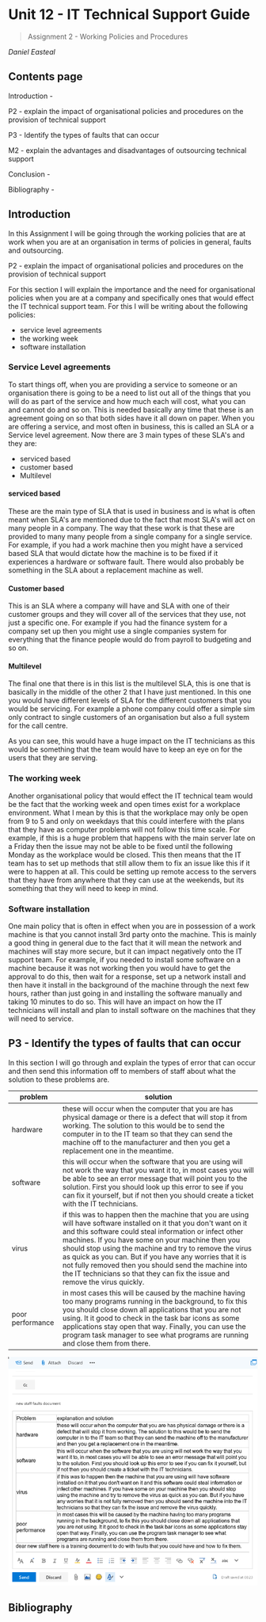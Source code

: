 # **Unit 12 - IT Technical Support Guide**

> Assignment 2 - Working Policies and Procedures

_Daniel Easteal_

<div style="page-break-after: always;"></div>

## Contents page 

Introduction - 

P2 - explain the impact of organisational policies and procedures on the provision of technical support 

P3 - Identify the types of faults that can occur 

M2 - explain the advantages and disadvantages of outsourcing technical support

Conclusion - 

Bibliography - 

<div style="page-break-after: always;"></div>

## Introduction

In this Assignment I will be going through the working policies that are at work when you are at an organisation in terms of policies in general, faults and outsourcing.

P2 - explain the impact of organisational policies and procedures on the provision of technical support 

For this section I will explain the importance and the need for organisational policies when you are at a company and specifically ones that would effect the IT technical support team. For this I will be writing about the following policies:

* service level agreements
* the working week
* software installation 

### Service Level agreements

To start things off, when you are providing a service to someone or an organisation there is going to be a need to list out all of the things that you will do as part of the service and how much each will cost, what you can and cannot do and so on. This is needed basically any time that these is an agreement going on so that both sides have it all down on paper. When you are offering a service, and most often in business, this is called an SLA or a Service level agreement. Now there are 3 main types of these SLA's and they are:

* serviced based
* customer based
* Multilevel

#### serviced based

These are the main type of SLA that is used in business and is what is often meant when SLA's are mentioned due to the fact that most SLA's will act on many people in a company. The way that these work is that these are provided to many many people from a single company for a single service. For example, if you had a work machine then you might have a serviced based SLA that would dictate how the machine is to be fixed if it experiences a hardware or software fault. There would also probably be something in the SLA about a replacement machine as well.  

#### Customer based 

This is an SLA where a company will have and SLA with one of their customer groups and they will cover all of the services that they use, not just a specific one. For example if you had the finance system for a company set up then you might use a single companies system for everything that the finance people would do from payroll to budgeting and so on.  

#### Multilevel

The final one that there is in this list is the multilevel SLA, this is one that is basically in the middle of the other 2 that I have just mentioned. In this one you would have different levels of SLA for the different customers that you would be servicing. For example a phone company could offer a simple sim only contract to single customers of an organisation but also a full system for the call centre.

As you can see, this would have a huge impact on the IT technicians as this would be something that the team would have to keep an eye on for the users that they are serving. 

### The working week 

Another organisational policy that would effect the IT technical team would be the fact that the working week and open times exist for a workplace environment. What I mean by this is that the workplace may only be open from 9 to 5 and only on weekdays that this could interfere with the plans that they have as computer problems will not follow this time scale. For example, if this is a huge problem that happens with the main server late on a Friday then the issue may not be able to be fixed until the following Monday as the workplace would be closed. This then means that the IT team has to set up methods that still allow them to fix an issue like this if it were to happen at all. This could be setting up remote access to the servers that they have from anywhere that they can use at the weekends, but its something that they will need to keep in mind. 

### Software installation 

One main policy that is often in effect when you are in possession of a work machine is that you cannot install 3rd party onto the machine. This is mainly a good thing in general due to the fact that it will mean the network and machines will stay more secure, but it can impact negatively onto the IT support team. For example, if you needed to install some software on a machine because it was not working then you would have to get the approval to do this, then wait for a response, set up a network install and then have it install in the background of the machine through the next few hours, rather than just going in and installing the software manually and taking 10 minutes to do so. This will have an impact on how the IT technicians will install and plan to install software on the machines that they will need to service. 

## P3 - Identify the types of faults that can occur 

In this section I will go through and explain the types of error that can occur and then send this information off to members of staff about what the solution to these problems are. 

| problem | solution |
|---------|----------|
| hardware | these will occur when the computer that you are has physical damage or there is a defect that will stop it from working. The solution to this would be to send the computer in to the IT team so that they can send the machine off to the manufacturer and then you get a replacement one in the meantime. |
| software | this will occur when the software that you are using will not work the way that you want it to, in most cases you will be able to see an error message that will point you to the solution. First you should look up this error to see if you can fix it yourself, but if not then you should create a ticket with the IT technicians. 
| virus | if this was to happen then the machine that you are using will have software installed on it that you don't want on it and this software could steal information or infect other machines. If you have some on your machine then you should stop using the machine and try to remove the virus as quick as you can. But if you have any worries that it is not fully removed then you should send the machine into the IT technicians so that they can fix the issue and remove the virus quickly. |
| poor performance | in most cases this will be caused by the machine having too many programs running in the background, to fix this you should close down all applications that you are not using. It it good to check in the task bar icons as some applications stay open that way. Finally, you can use the program task manager to see what programs are running and close them from there. |  

![fault email](u12emailFault.png)

<div style="page-break-after: always;"></div>

## Bibliography

